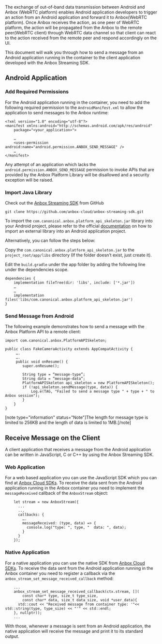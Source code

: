 The exchange of out-of-band data transmission between Android and Anbox (WebRTC platform) enables Android application developers to trigger an action from an Android application and forward it to Anbox(WebRTC platform). Once Anbox receives the action, as one peer of WebRTC platform, the action will be propagated from the Anbox to the remote peer(WebRTC client) through WebRTC data channel so that client can react to the action received from the remote peer and respond accordingly on the UI.

This document will walk you through how to send a message from an Android application
running in the container to the client application developed with the Anbox Streaming
SDK.

## Android Application

### Add Required Permissions

For the Android application running in the container, you need to add the
following required permission to the `AndroidManifest.xml` to allow the
application to send messages to the Anbox runtime:

```
<?xml version="1.0" encoding="utf-8"?>
<manifest xmlns:android="http://schemas.android.com/apk/res/android"
    package="<your_application>">

    …
    <uses-permission android:name="android.permission.ANBOX_SEND_MESSAGE" />
    …
</manifest>
```

Any attempt of an application which lacks the `android.permission.ANBOX_SEND_MESSAGE`
permission to invoke APIs that are provided by the Anbox Platform Library will
be disallowed and a security exception will be raised.

### Import Java Library

Check out the [Anbox Streaming SDK](https://github.com/anbox-cloud/anbox-streaming-sdk) from GitHub

    git clone https://github.com/anbox-cloud/anbox-streaming-sdk.git

To import the `com.canonical.anbox.platform_api_skeleton.jar` library into your
Android project, please refer to the official [documentation](https://developer.android.com/studio/build/dependencies)
on how to import an external library into an Android application project.

Alternatively, you can follow the steps below:

Copy the `com.canonical.anbox.platform_api_skeleton.jar` to the `project_root/app/libs`
directory (If the folder doesn’t exist, just create it).

Edit the `build.gradle` under the app folder by adding the following line
under the dependencies scope.

```
dependencies {
    implementation fileTree(dir: 'libs', include: ['*.jar'])
    …
    …
    implementation files('libs/com.canonical.anbox.platform_api_skeleton.jar')
}
```

### Send Message from Android

The following example demonstrates how to send a message with the Anbox
Platform API to a remote client:

```
import com.canonical.anbox.PlatformAPISkeleton;

public class FakeCameraActivity extends AppCompatActivity {
     ….
     ….
     public void onResume() {
        super.onResume();

        String type = “message-type”;
        String data = ”message-data”;
        PlatformAPISkeleton api_skeleton = new PlatformAPISkeleton();
        if (!api_skeleton.sendMessage(type, data)) {
            Log.e(TAG, "Failed to send a message type " + type + " to Anbox session");
        }
    }
}
```

[note type="information" status="Note"]The length for message type is limited to 256KB and the length of data is limited to 1MB.[/note]

## Receive Message on the Client

A client application that receives a message from the Android application can be written
in JavaScript, C or C++ by using the Anbox Streaming SDK.

### Web Application

For a web based application you can use the JavaScript SDK which you can find at
[Anbox Cloud SDKs](https://discourse.ubuntu.com/t/anbox-cloud-sdks/17844#streaming-sdk). To receive the data sent from the Android application
running in the Anbox container you need to implement the `messageReceived` callback
of the `AnboxStream` object:

```
    let stream = new AnboxStream({
      ...
      ...
      callbacks: {
        ….
        messageReceived: (type, data) => {
          console.log("type: ", type, "  data: ", data);
        }
      }
    });
```

### Native Application

For a native application you can use the native SDK from [Anbox Cloud SDKs](https://discourse.ubuntu.com/t/anbox-cloud-sdks/17844#streaming-sdk).
To receive the data sent from the Android application running in the Anbox
container you need to register a callback via the `anbox_stream_set_message_received_callback` method:

```
    ...
    anbox_stream_set_message_received_callback(ctx.stream, [](
        const char* type, size_t type_size,
        const char* data, size_t data_size, void *user_data){
      std::cout << "Received message from container type: '"<< std::string(type, type_size) << "'" << std::endl;
    }, nullptr));
    ...
```

With those, whenever a message is sent from an Android application, the
native application will receive the message and print it to its standard output.

